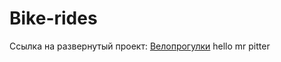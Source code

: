 # Bike-rides

Ccылка на развернутый проект: [Велопрогулки](https://kareivis96.github.io/bike-rides/)
hello mr pitter
